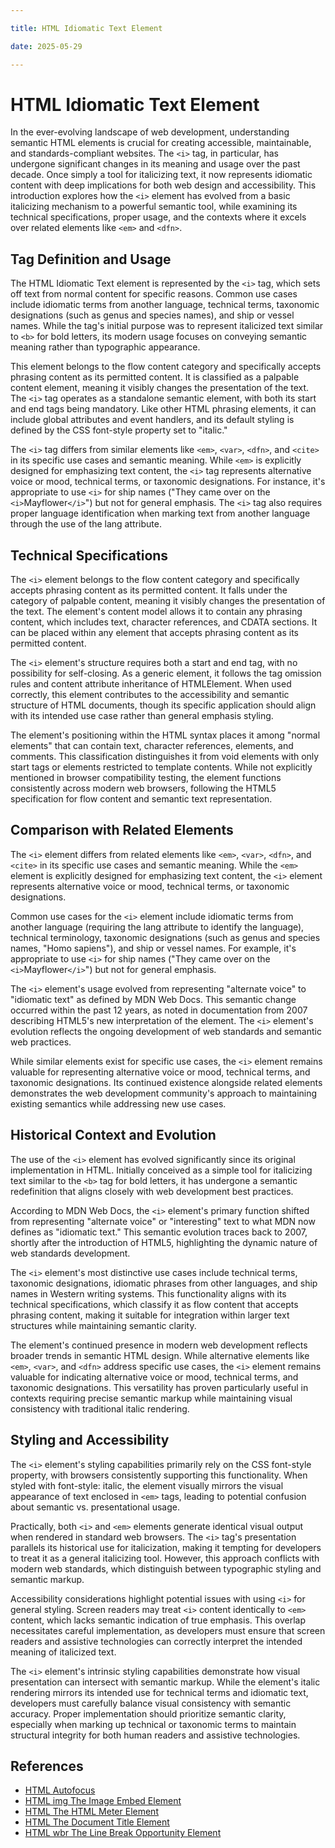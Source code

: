 ```yaml
---

title: HTML Idiomatic Text Element

date: 2025-05-29

---
```



# HTML Idiomatic Text Element

In the ever-evolving landscape of web development, understanding semantic HTML elements is crucial for creating accessible, maintainable, and standards-compliant websites. The `<i>` tag, in particular, has undergone significant changes in its meaning and usage over the past decade. Once simply a tool for italicizing text, it now represents idiomatic content with deep implications for both web design and accessibility. This introduction explores how the `<i>` element has evolved from a basic italicizing mechanism to a powerful semantic tool, while examining its technical specifications, proper usage, and the contexts where it excels over related elements like `<em>` and `<dfn>`.


## Tag Definition and Usage

The HTML Idiomatic Text element is represented by the `<i>` tag, which sets off text from normal content for specific reasons. Common use cases include idiomatic terms from another language, technical terms, taxonomic designations (such as genus and species names), and ship or vessel names. While the tag's initial purpose was to represent italicized text similar to `<b>` for bold letters, its modern usage focuses on conveying semantic meaning rather than typographic appearance.

This element belongs to the flow content category and specifically accepts phrasing content as its permitted content. It is classified as a palpable content element, meaning it visibly changes the presentation of the text. The `<i>` tag operates as a standalone semantic element, with both its start and end tags being mandatory. Like other HTML phrasing elements, it can include global attributes and event handlers, and its default styling is defined by the CSS font-style property set to "italic."

The `<i>` tag differs from similar elements like `<em>`, `<var>`, `<dfn>`, and `<cite>` in its specific use cases and semantic meaning. While `<em>` is explicitly designed for emphasizing text content, the `<i>` tag represents alternative voice or mood, technical terms, or taxonomic designations. For instance, it's appropriate to use `<i>` for ship names ("They came over on the `<i>`Mayflower`</i>`") but not for general emphasis. The `<i>` tag also requires proper language identification when marking text from another language through the use of the lang attribute.


## Technical Specifications

The `<i>` element belongs to the flow content category and specifically accepts phrasing content as its permitted content. It falls under the category of palpable content, meaning it visibly changes the presentation of the text. The element's content model allows it to contain any phrasing content, which includes text, character references, and CDATA sections. It can be placed within any element that accepts phrasing content as its permitted content.

The `<i>` element's structure requires both a start and end tag, with no possibility for self-closing. As a generic element, it follows the tag omission rules and content attribute inheritance of HTMLElement. When used correctly, this element contributes to the accessibility and semantic structure of HTML documents, though its specific application should align with its intended use case rather than general emphasis styling.

The element's positioning within the HTML syntax places it among "normal elements" that can contain text, character references, elements, and comments. This classification distinguishes it from void elements with only start tags or elements restricted to template contents. While not explicitly mentioned in browser compatibility testing, the element functions consistently across modern web browsers, following the HTML5 specification for flow content and semantic text representation.


## Comparison with Related Elements

The `<i>` element differs from related elements like `<em>`, `<var>`, `<dfn>`, and `<cite>` in its specific use cases and semantic meaning. While the `<em>` element is explicitly designed for emphasizing text content, the `<i>` element represents alternative voice or mood, technical terms, or taxonomic designations.

Common use cases for the `<i>` element include idiomatic terms from another language (requiring the lang attribute to identify the language), technical terminology, taxonomic designations (such as genus and species names, "Homo sapiens"), and ship or vessel names. For example, it's appropriate to use `<i>` for ship names ("They came over on the `<i>`Mayflower`</i>`") but not for general emphasis.

The `<i>` element's usage evolved from representing "alternate voice" to "idiomatic text" as defined by MDN Web Docs. This semantic change occurred within the past 12 years, as noted in documentation from 2007 describing HTML5's new interpretation of the element. The `<i>` element's evolution reflects the ongoing development of web standards and semantic web practices.

While similar elements exist for specific use cases, the `<i>` element remains valuable for representing alternative voice or mood, technical terms, and taxonomic designations. Its continued existence alongside related elements demonstrates the web development community's approach to maintaining existing semantics while addressing new use cases.


## Historical Context and Evolution

The use of the `<i>` element has evolved significantly since its original implementation in HTML. Initially conceived as a simple tool for italicizing text similar to the `<b>` tag for bold letters, it has undergone a semantic redefinition that aligns closely with web development best practices.

According to MDN Web Docs, the `<i>` element's primary function shifted from representing "alternate voice" or "interesting" text to what MDN now defines as "idiomatic text." This semantic evolution traces back to 2007, shortly after the introduction of HTML5, highlighting the dynamic nature of web standards development.

The `<i>` element's most distinctive use cases include technical terms, taxonomic designations, idiomatic phrases from other languages, and ship names in Western writing systems. This functionality aligns with its technical specifications, which classify it as flow content that accepts phrasing content, making it suitable for integration within larger text structures while maintaining semantic clarity.

The element's continued presence in modern web development reflects broader trends in semantic HTML design. While alternative elements like `<em>`, `<var>`, and `<dfn>` address specific use cases, the `<i>` element remains valuable for indicating alternative voice or mood, technical terms, and taxonomic designations. This versatility has proven particularly useful in contexts requiring precise semantic markup while maintaining visual consistency with traditional italic rendering.


## Styling and Accessibility

The `<i>` element's styling capabilities primarily rely on the CSS font-style property, with browsers consistently supporting this functionality. When styled with font-style: italic, the element visually mirrors the visual appearance of text enclosed in `<em>` tags, leading to potential confusion about semantic vs. presentational usage.

Practically, both `<i>` and `<em>` elements generate identical visual output when rendered in standard web browsers. The `<i>` tag's presentation parallels its historical use for italicization, making it tempting for developers to treat it as a general italicizing tool. However, this approach conflicts with modern web standards, which distinguish between typographic styling and semantic markup.

Accessibility considerations highlight potential issues with using `<i>` for general styling. Screen readers may treat `<i>` content identically to `<em>` content, which lacks semantic indication of true emphasis. This overlap necessitates careful implementation, as developers must ensure that screen readers and assistive technologies can correctly interpret the intended meaning of italicized text.

The `<i>` element's intrinsic styling capabilities demonstrate how visual presentation can intersect with semantic markup. While the element's italic rendering mirrors its intended use for technical terms and idiomatic text, developers must carefully balance visual consistency with semantic accuracy. Proper implementation should prioritize semantic clarity, especially when marking up technical or taxonomic terms to maintain structural integrity for both human readers and assistive technologies.

## References

- [HTML Autofocus](https://github.com/serpuniversity/learn/blob/main/html/HTML%20Autofocus.md)
- [HTML img The Image Embed Element](https://github.com/serpuniversity/learn/blob/main/html/HTML%20img%20The%20Image%20Embed%20Element.md)
- [HTML The HTML Meter Element](https://github.com/serpuniversity/learn/blob/main/html/HTML%20The%20HTML%20Meter%20Element.md)
- [HTML The Document Title Element](https://github.com/serpuniversity/learn/blob/main/html/HTML%20The%20Document%20Title%20Element.md)
- [HTML wbr The Line Break Opportunity Element](https://github.com/serpuniversity/learn/blob/main/html/HTML%20wbr%20The%20Line%20Break%20Opportunity%20Element.md)